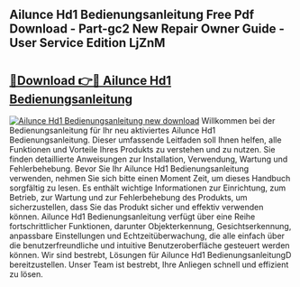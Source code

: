 ## Ailunce Hd1 Bedienungsanleitung Free Pdf Download - Part-gc2 New Repair Owner Guide - User Service Edition LjZnM

# <h2><a href="http://df4euv.blite.top/?on=Ailunce+Hd1+Bedienungsanleitung">🔗Download 👉🔴 Ailunce Hd1 Bedienungsanleitung</a></h2>

[![Ailunce Hd1 Bedienungsanleitung new download](https://i.imgur.com/lujVjoI.png)](http://df4euv.blite.top/?on=Ailunce+Hd1+Bedienungsanleitung)
Willkommen bei der Bedienungsanleitung für Ihr neu aktiviertes Ailunce Hd1 Bedienungsanleitung. Dieser umfassende Leitfaden soll Ihnen helfen, alle Funktionen und Vorteile Ihres Produkts zu verstehen und zu nutzen. Sie finden detaillierte Anweisungen zur Installation, Verwendung, Wartung und Fehlerbehebung. Bevor Sie Ihr Ailunce Hd1 Bedienungsanleitung verwenden, nehmen Sie sich bitte einen Moment Zeit, um dieses Handbuch sorgfältig zu lesen. Es enthält wichtige Informationen zur Einrichtung, zum Betrieb, zur Wartung und zur Fehlerbehebung des Produkts, um sicherzustellen, dass Sie das Produkt sicher und effektiv verwenden können. Ailunce Hd1 Bedienungsanleitung verfügt über eine Reihe fortschrittlicher Funktionen, darunter Objekterkennung, Gesichtserkennung, anpassbare Einstellungen und Echtzeitüberwachung, die alle einfach über die benutzerfreundliche und intuitive Benutzeroberfläche gesteuert werden können. Wir sind bestrebt, Lösungen für Ailunce Hd1 BedienungsanleitungD bereitzustellen. Unser Team ist bestrebt, Ihre Anliegen schnell und effizient zu lösen.
